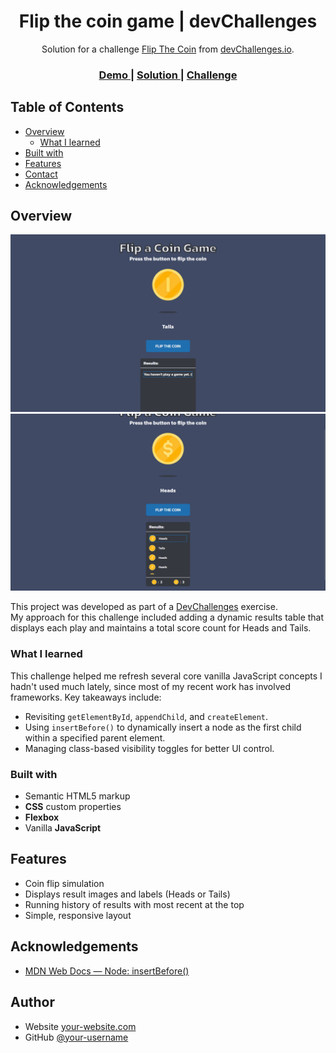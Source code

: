 <h1 align="center">Flip the coin game | devChallenges</h1>

<div align="center">
   Solution for a challenge <a href="https://devchallenges.io/challenge/flip-the-coin" target="_blank">Flip The Coin</a> from <a href="http://devchallenges.io" target="_blank">devChallenges.io</a>.
</div>

<div align="center">
  <h3>
    <a href="{https://your-demo-link.your-domain}">
      Demo
    </a>
    <span> | </span>
    <a href="{https://your-url-to-the-solution}">
      Solution
    </a>
    <span> | </span>
    <a href="https://devchallenges.io/challenge/flip-the-coin">
      Challenge
    </a>
  </h3>
</div>

<!-- TABLE OF CONTENTS -->

## Table of Contents

- [Overview](#overview)
  - [What I learned](#what-i-learned)
- [Built with](#built-with)
- [Features](#features)
- [Contact](#contact)
- [Acknowledgements](#acknowledgements)

<!-- OVERVIEW -->

## Overview

![screenshot](Screen1.png)
![screenshot](Screen2.png)

This project was developed as part of a [DevChallenges](https://devchallenges.io/challenges-dashboard) exercise.  
My approach for this challenge included adding a dynamic results table that displays each play and maintains a total score count for Heads and Tails.

### What I learned

This challenge helped me refresh several core vanilla JavaScript concepts I hadn't used much lately, since most of my recent work has involved frameworks. Key takeaways include:

- Revisiting `getElementById`, `appendChild`, and `createElement`.
- Using `insertBefore()` to dynamically insert a node as the first child within a specified parent element.
- Managing class-based visibility toggles for better UI control.

### Built with

<!-- This section should list any major frameworks that you built your project using. Here are a few examples.-->

- Semantic HTML5 markup
- **CSS** custom properties
- **Flexbox**
- Vanilla **JavaScript**

## Features

<!-- List the features of your application or follow the template. Don't share the figma file here :) -->

- Coin flip simulation
- Displays result images and labels (Heads or Tails)
- Running history of results with most recent at the top
- Simple, responsive layout

## Acknowledgements

<!-- This section should list any articles or add-ons/plugins that helps you to complete the project. This is optional but it will help you in the future. For exmpale -->

- [MDN Web Docs — Node: insertBefore()](https://developer.mozilla.org/en-US/docs/Web/API/Node/insertBefore)

## Author

- Website [your-website.com](www.linkedin.com/in/jesus-valdes-viramontes)
- GitHub [@your-username](https://github.com/jevaldev)
